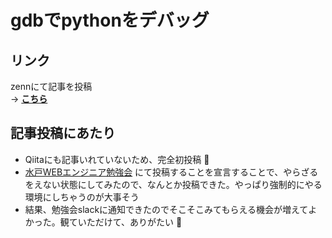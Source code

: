 # gdbでpythonをデバッグ

## リンク
zennにて記事を投稿  
→ **[こちら](https://zenn.dev/ngw/articles/python-debug-gdb)**

## 記事投稿にあたり
* Qiitaにも記事いれていないため、完全初投稿 :tada:
* [水戸WEBエンジニア勉強会](https://mito-web-engineer.connpass.com/) にて投稿することを宣言することで、やらざるをえない状態にしてみたので、なんとか投稿できた。やっぱり強制的にやる環境にしちゃうのが大事そう
* 結果、勉強会slackに通知できたのでそこそこみてもらえる機会が増えてよかった。観ていただけて、ありがたい  :clap:
